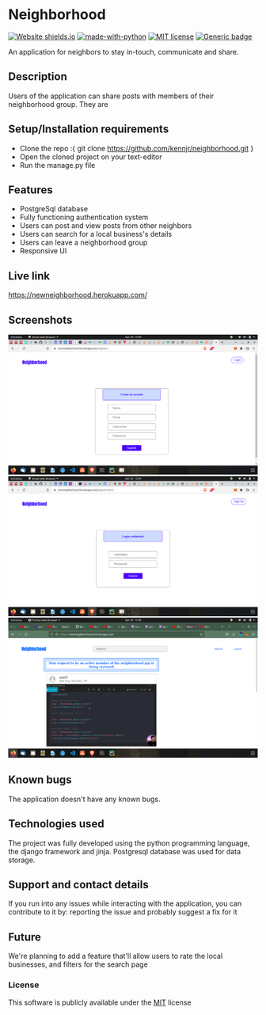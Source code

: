 # Neighborhood
[![Website shields.io](https://img.shields.io/website-up-down-green-red/http/shields.io.svg)](http://shields.io/) [![made-with-python](https://img.shields.io/badge/Made%20with-Python-1f425f.svg)](https://www.python.org/) [![MIT license](https://img.shields.io/badge/License-MIT-blue.svg)](https://lbesson.mit-license.org/) [![Generic badge](https://img.shields.io/badge/Release-v1.0.0-red.svg)](https://shields.io/)

An application for neighbors to stay in-touch, communicate and share.

## Description
Users of the application can share posts with members of their neighborhood group. They are

## Setup/Installation requirements
* Clone the repo :{ git clone https://github.com/kennjr/neighborhood.git }
* Open the cloned project on your text-editor
* Run the manage.py file

## Features
- PostgreSql database
- Fully functioning authentication system
- Users can post and view posts from other neighbors
- Users can search for a local business's details
- Users can leave a neighborhood group
- Responsive UI

## Live link
https://newneighborhood.herokuapp.com/

## Screenshots

 <img src="https://github.com/kennjr/neighborhood/blob/master/screenshot_1.png?raw=true" > 

 <img src="https://github.com/kennjr/neighborhood/blob/master/screenshot_2.png?raw=true" > 

<img src="https://github.com/kennjr/neighborhood/blob/master/screenshot_3.png?raw=true" > 


## Known bugs
The application doesn't have any known bugs.

## Technologies used
The project was fully developed using the python programming language, the django framework and jinja. Postgresql database was used for data storage.

## Support and contact details
If you run into any issues while interacting with the application, you can contribute to it by: reporting the issue and probably suggest a fix for it

## Future
We're planning to add a feature that'll allow users to rate the local businesses, and filters for the search page

### License 
This software is publicly available under the [MIT](LICENSE) license

